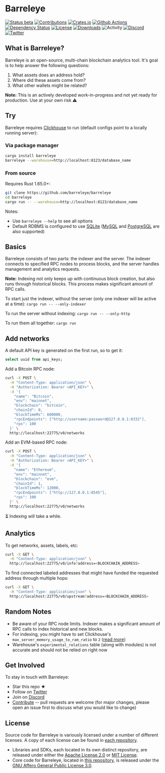 # Barreleye

[![Status beta](https://img.shields.io/badge/status-beta-ff69b4.svg?style=flat-square)](https://github.com/barreleye/barreleye)
[![Contributions](https://img.shields.io/badge/contributions-welcome-ff69b4?style=flat-square)](/CONTRIBUTING.md "Go to contributions doc")
[![Crates.io](https://img.shields.io/crates/v/barreleye?color=brightgreen&style=flat-square)](https://crates.io/crates/barreleye)
[![Github Actions](https://img.shields.io/github/actions/workflow/status/barreleye/barreleye/tests.yml?style=flat-square)](https://github.com/barreleye/barreleye/actions)
[![Dependency Status](https://deps.rs/repo/github/barreleye/barreleye/status.svg?style=flat-square)](https://deps.rs/repo/github/barreleye/barreleye)
[![License](https://img.shields.io/github/license/barreleye/barreleye?color=orange&style=flat-square)](/LICENSE)
[![Downloads](https://img.shields.io/crates/d/barreleye?color=blue&style=flat-square)](https://crates.io/crates/barreleye)
![Activity](https://img.shields.io/github/commit-activity/m/barreleye/barreleye?style=flat-square)
[![Discord](https://img.shields.io/discord/1026664296861679646?style=flat-square&color=blue)](https://discord.gg/VX8PdWSwNZ)
[![Twitter](https://img.shields.io/twitter/follow/barreleyelabs?color=blue&style=flat-square)](https://twitter.com/BarreleyeLabs)

## What is Barreleye?

Barreleye is an open-source, multi-chain blockchain analytics tool. It's goal is to help answer the following questions:

1. What assets does an address hold?
1. Where did these assets come from?
1. What other wallets might be related?

**Note:** This is an actively developed work-in-progress and not yet ready for production. Use at your own risk ⚠️

## Try

Barreleye requires [Clickhouse](https://github.com/ClickHouse/ClickHouse) to run (default configs point to a locally running server):

### Via package manager

```bash
cargo install barreleye
barreleye --warehouse=http://localhost:8123/database_name
```

### From source

Requires Rust 1.65.0+:

```bash
git clone https://github.com/barreleye/barreleye
cd barreleye
cargo run -- --warehouse=http://localhost:8123/database_name
```

Notes:

- Use `barreleye --help` to see all options
- Default RDBMS is configured to use [SQLite](https://www.sqlite.org/) ([MySQL](https://www.mysql.com/) and [PostgreSQL](https://www.postgresql.org/) are also supported)

## Basics

Barreleye consists of two parts: the indexer and the server. The indexer connects to specified RPC nodes to process blocks, and the server handles management and analytics requests.

**Note:** Indexing not only keeps up with continuous block creation, but also runs through historical blocks. This process makes significant amount of RPC calls.

To start just the indexer, without the server (only one indexer will be active at a time): `cargo run -- --only-indexer`

To run the server without indexing: `cargo run -- --only-http`

To run them all together: `cargo run`

## Add networks

A default API key is generated on the first run, so to get it:

```sql
select uuid from api_keys;
```

Add a Bitcoin RPC node:

```bash
curl -X POST \
  -H "Content-Type: application/json" \
  -H "Authorization: Bearer <API_KEY>" \
  -d '{
    "name": "Bitcoin",
    "env": "mainnet",
    "blockchain": "bitcoin",
    "chainId": 0,
    "blockTimeMs": 600000,
    "rpcEndpoints": ["http://username:password@127.0.0.1:8332"],
    "rps": 100
  }' \
  http://localhost:22775/v0/networks
```

Add an EVM-based RPC node:

```bash
curl -X POST \
  -H "Content-Type: application/json" \
  -H "Authorization: Bearer <API_KEY>" \
  -d '{
    "name": "Ethereum",
    "env": "mainnet",
    "blockchain": "evm",
    "chainId": 1,
    "blockTimeMs": 12000,
    "rpcEndpoints": ["http://127.0.0.1:8545"],
    "rps": 100
  }' \
  http://localhost:22775/v0/networks
```

⏳ Indexing will take a while.

## Analytics

To get networks, assets, labels, etc:

```bash
curl -X GET \
  -H "Content-Type: application/json" \
  http://localhost:22775/v0/info?address=<BLOCKCHAIN_ADDRESS>
```

To find connected labeled addresses that might have funded the requested address through multiple hops:

```bash
curl -X GET \
  -H "Content-Type: application/json" \
  http://localhost:22775/v0/upstream?address=<BLOCKCHAIN_ADDRESS>
```

## Random Notes

- Be aware of your RPC node limits. Indexer makes a significant amount of RPC calls to index historical and new blocks.
- For indexing, you might have to set Clickhouse's `max_server_memory_usage_to_ram_ratio` to `2` ([read more](https://github.com/ClickHouse/ClickHouse/issues/17631))
- Warehouse's `experimental_relations` table (along with modules) is not accurate and should not be relied on right now

## Get Involved

To stay in touch with Barreleye:

- Star this repo ★
- Follow on [Twitter](https://twitter.com/BarreleyeLabs)
- Join on [Discord](https://discord.gg/VX8PdWSwNZ)
- [Contribute](/CONTRIBUTING.md) -- pull requests are welcome (for major changes, please open an issue first to discuss what you would like to change)

## License

Source code for Barreleye is variously licensed under a number of different licenses. A copy of each license can be found in [each repository](https://github.com/barreleye).

- Libraries and SDKs, each located in its own distinct repository, are released under either the [Apache License 2.0](https://opensource.org/licenses/Apache-2.0) or [MIT License](https://opensource.org/licenses/MIT).
- Core code for Barreleye, located in [this repository](https://github.com/barreleye/barreleye), is released under the [GNU Affero General Public License 3.0](/LICENSE).
